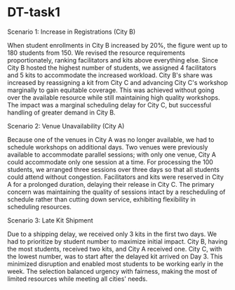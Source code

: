# DT-task1
Scenario 1: Increase in Registrations (City B)

When student enrollments in City B increased by 20%, the figure went up to 180 students from 150.  We revised the resource requirements proportionately, ranking facilitators and kits above everything else.  Since City B hosted the highest number of students, we assigned 4 facilitators and 5 kits to accommodate the increased workload. City B's share was increased by reassigning a kit from City C and advancing City C's workshop marginally to gain equitable coverage.  This was achieved without going over the available resource while still maintaining high quality workshops.  The impact was a marginal scheduling delay for City C, but successful handling of greater demand in City B.

Scenario 2: Venue Unavailability (City A)

Because one of the venues in City A was no longer available, we had to schedule workshops on additional days.  Two venues were previously available to accommodate parallel sessions; with only one venue, City A could accommodate only one session at a time.  For processing the 100 students, we arranged three sessions over three days so that all students could attend without congestion. Facilitators and kits were reserved in City A for a prolonged duration, delaying their release in City C.  The primary concern was maintaining the quality of sessions intact by a rescheduling of schedule rather than cutting down service, exhibiting flexibility in scheduling resources.

Scenario 3: Late Kit Shipment

Due to a shipping delay, we received only 3 kits in the first two days.  We had to prioritize by student number to maximize initial impact.  City B, having the most students, received two kits, and City A received one. City C, with the lowest number, was to start after the delayed kit arrived on Day 3.  This minimized disruption and enabled most students to be working early in the week.  The selection balanced urgency with fairness, making the most of limited resources while meeting all cities' needs.
